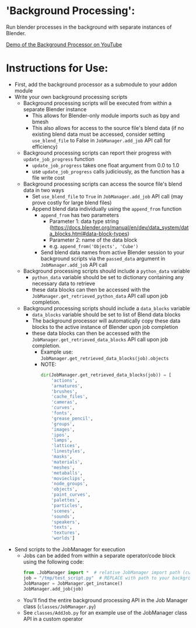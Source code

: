# 'Background Processing':

Run blender processes in the background with separate instances of Blender.

[Demo of the Background Processor on YouTube](https://youtu.be/8iIMP1SrHIE)

# Instructions for Use:

* First, add the background processor as a submodule to your addon module
* Write your own background processing scripts
    * Background processing scripts will be executed from within a separate Blender instance
        * This allows for Blender-only module imports such as bpy and bmesh
        * This also allows for access to the source file's blend data (if no existing blend data must be accessed, consider setting `use_blend_file` to False in `JobManager.add_job` API call for efficiency)
    * Background processing scripts can report their progress with `update_job_progress` function
        * `update_job_progress` takes one float argument from 0.0 to 1.0
        * use `update_job_progress` calls judiciously, as the function has a file write cost
    * Background processing scripts can access the source file's blend data in two ways
        * Set `use_blend_file` to `True` in `JobManager.add_job` API call (may prove costly for large blend files)
        * Append blend data individually using the `append_from` function
            * `append_from` has two parameters
                * Parameter 1: data type string (https://docs.blender.org/manual/en/dev/data_system/data_blocks.html#data-block-types)
                * Parameter 2: name of the data block
                * e.g. `append_from('Objects', 'Cube')`
            * Send blend data names from active Blender session to your background scripts via the `passed_data` argument in `JobManager.add_job` API call
    * Background processing scripts should include a `python_data` variable
        * `python_data` variable should be set to dictionary containing any necessary data to retrieve
        * these data blocks can then be accessed with the `JobManager.get_retrieved_python_data` API call upon job completion.
    * Background processing scripts should include a `data_blocks` variable
        * `data_blocks` variable should be set to list of Blend data blocks
        * The background processor will automatically copy these data blocks to the active instance of Blender upon job completion
        * these data blocks can then be accessed with the `JobManager.get_retrieved_data_blocks` API call upon job completion.
            * Example use: `JobManager.get_retrieved_data_blocks(job).objects`
            * NOTE:
                ``` Python
                dir(JobManager.get_retrieved_data_blocks(job)) = [
                    'actions',
                    'armatures',
                    'brushes',
                    'cache_files',
                    'cameras',
                    'curves',
                    'fonts',
                    'grease_pencil',
                    'groups',
                    'images',
                    'ipos',
                    'lamps',
                    'lattices',
                    'linestyles',
                    'masks',
                    'materials',
                    'meshes',
                    'metaballs',
                    'movieclips',
                    'node_groups',
                    'objects',
                    'paint_curves',
                    'palettes',
                    'particles',
                    'scenes',
                    'sounds',
                    'speakers',
                    'texts',
                    'textures',
                    'worlds']
                ```
* Send scripts to the JobManager for execution
    * Jobs can be added from within a separate operator/code block using the following code:
        ``` Python
        from .JobManager import *  # relative JobManager import path (current path assumes script is in same root folder as 'JobManager.py')
        job = "/tmp/test_script.py"  # REPLACE with path to your background processing script
        JobManager = JobManager.get_instance()
        JobManager.add_job(job)
        ```
    * You'll find the entire background processing API in the Job Manager class (`classes/JobManager.py`)
    * See `classes/AddJob.py` for an example use of the JobManager class API in a custom operator
